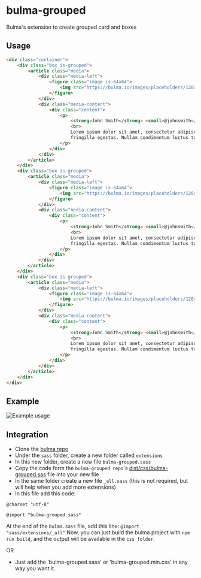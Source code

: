 # bulma-grouped
Bulma's extension to create grouped card and boxes

Usage
---
```html
<div class="container">
    <div class="box is-grouped">
        <article class="media">
            <div class="media-left">
                <figure class="image is-64x64">
                    <img src="https://bulma.io/images/placeholders/128x128.png" alt="Image">
                </figure>
            </div>
            <div class="media-content">
                <div class="content">
                    <p>
                        <strong>John Smith</strong> <small>@johnsmith</small> <small>31m</small>
                        <br>
                        Lorem ipsum dolor sit amet, consectetur adipiscing elit. Aenean efficitur sit amet massa
                        fringilla egestas. Nullam condimentum luctus turpis.
                    </p>
                </div>
            </div>
        </article>
    </div>
    <div class="box is-grouped">
        <article class="media">
            <div class="media-left">
                <figure class="image is-64x64">
                    <img src="https://bulma.io/images/placeholders/128x128.png" alt="Image">
                </figure>
            </div>
            <div class="media-content">
                <div class="content">
                    <p>
                        <strong>John Smith</strong> <small>@johnsmith</small> <small>31m</small>
                        <br>
                        Lorem ipsum dolor sit amet, consectetur adipiscing elit. Aenean efficitur sit amet massa
                        fringilla egestas. Nullam condimentum luctus turpis.
                    </p>
                </div>
            </div>
        </article>
    </div>
    <div class="box is-grouped">
        <article class="media">
            <div class="media-left">
                <figure class="image is-64x64">
                    <img src="https://bulma.io/images/placeholders/128x128.png" alt="Image">
                </figure>
            </div>
            <div class="media-content">
                <div class="content">
                    <p>
                        <strong>John Smith</strong> <small>@johnsmith</small> <small>31m</small>
                        <br>
                        Lorem ipsum dolor sit amet, consectetur adipiscing elit. Aenean efficitur sit amet massa
                        fringilla egestas. Nullam condimentum luctus turpis.
                    </p>
                </div>
            </div>
        </article>
    </div>
</div>
```

Example
---
![Example usage](https://alakise.com/github/bulma-grouped.png)

Integration
---
- Clone the [bulma repo](https://github.com/jgthms/bulma)
- Under the `sass` folder, create a new folder called `extensions`
- In this new folder, create a new file `bulma-grouped.sass`
- Copy the code form the `bulma-grouped repo`'s [dist/css/bulma-grouped.sas](https://github.com/alakise/bulma-grouped/blob/master/dist/css/bulma-grouped.sass) file into your new file
- In the same folder create a new file `_all.sass` (this is not required, but will help when you add more extensions)
- In this file add this code:
```
@charset "utf-8"

@import "bulma-grouped.sass"
```
At the end of the `bulma.sass` file, add this line: `@import "sass/extensions/_all"`
Now, you can just build the bulma project with `npm run build`, and the output will be available in the `css folder`.

OR

- Just add the 'bulma-grouped.sass' or 'bulma-grouped.min.css' in any way you want it.

